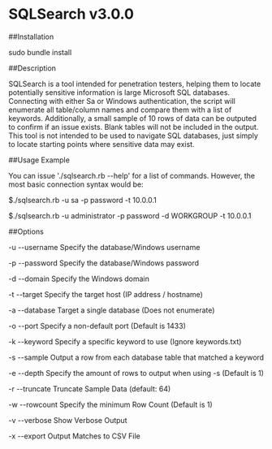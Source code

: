 # SQLSearch v3.0.0

##Installation

sudo bundle install

##Description

SQLSearch is a tool intended for penetration testers, helping them to locate potentially sensitive information is large Microsoft SQL databases. Connecting with either Sa or Windows authentication, the script will enumerate all table/column names and compare them with a list of keywords. Additionally, a small sample of 10 rows of data can be outputed to confirm if an issue exists. Blank tables will not be included in the output. This tool is not intended to be used to navigate SQL databases, just simply to locate starting points where sensitive data may exist.

##Usage Example

You can issue './sqlsearch.rb --help' for a list of commands. However, the most basic connection syntax would be:

$./sqlsearch.rb -u sa -p password -t 10.0.0.1

$./sqlsearch.rb -u administrator -p password -d WORKGROUP -t 10.0.0.1

##Options

-u --username    Specify the database/Windows username

-p --password    Specify the database/Windows password

-d --domain      Specify the Windows domain

-t --target      Specify the target host (IP address / hostname)

-a --database    Target a single database (Does not enumerate)

-o --port        Specify a non-default port (Default is 1433)

-k --keyword     Specify a specific keyword to use (Ignore keywords.txt)

-s --sample      Output a row from each database table that matched a keyword

-e --depth       Specify the amount of rows to output when using -s (Default is 1)

-r --truncate    Truncate Sample Data (default: 64)

-w --rowcount    Specify the minimum Row Count (Default is 1)

-v --verbose     Show Verbose Output

-x --export      Output Matches to CSV File



